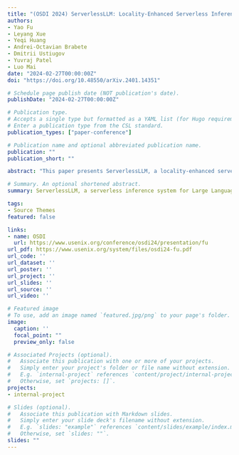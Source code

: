 ```yaml
---
title: "(OSDI 2024) ServerlessLLM: Locality-Enhanced Serverless Inference for Large Language Models"
authors:
- Yao Fu
- Leyang Xue
- Yeqi Huang
- Andrei-Octavian Brabete
- Dmitrii Ustiugov
- Yuvraj Patel
- Luo Mai
date: "2024-02-27T00:00:00Z"
doi: "https://doi.org/10.48550/arXiv.2401.14351"

# Schedule page publish date (NOT publication's date).
publishDate: "2024-02-27T00:00:00Z"

# Publication type.
# Accepts a single type but formatted as a YAML list (for Hugo requirements).
# Enter a publication type from the CSL standard.
publication_types: ["paper-conference"]

# Publication name and optional abbreviated publication name.
publication: ""
publication_short: ""

abstract: "This paper presents ServerlessLLM, a locality-enhanced serverless inference system for Large Language Models (LLMs). ServerlessLLM exploits the substantial capacity and bandwidth of storage and memory devices available on GPU servers, thereby reducing costly remote checkpoint downloads and achieving efficient checkpoint loading. ServerlessLLM achieves this through three main contributions: (i) fast LLM checkpoint loading via a novel loading-optimized checkpoint format design, coupled with an efficient multi-tier checkpoint loading system; (ii) locality-driven LLM inference with live migration, which allows ServerlessLLM to effectively achieve locality-driven server allocation while preserving the low latency of ongoing LLM inference; and (iii) locality-aware server allocation, enabling ServerlessLLM to evaluate the status of each server in a cluster and effectively schedule model startup time to capitalize on local checkpoint placement. Our comprehensive experiments, which include microbenchmarks and real-world traces, show that ServerlessLLM surpasses state-of-the-art systems by 10 - 200X in latency performance when running various LLM inference workloads."

# Summary. An optional shortened abstract.
summary: ServerlessLLM, a serverless inference system for Large Language Models (LLMs), enhances performance by leveraging GPU server resources efficiently. It minimizes remote checkpoint downloads, optimizes checkpoint loading, and prioritizes locality-driven server allocation for improved latency. Through innovative checkpoint design, multi-tier loading, and live migration, ServerlessLLM outperforms existing systems by 10 - 200X in latency for LLM workloads, as demonstrated in extensive experiments.

tags:
- Source Themes
featured: false

links:
- name: OSDI
  url: https://www.usenix.org/conference/osdi24/presentation/fu
url_pdf: https://www.usenix.org/system/files/osdi24-fu.pdf
url_code: ''
url_dataset: ''
url_poster: ''
url_project: ''
url_slides: ''
url_source: ''
url_video: ''

# Featured image
# To use, add an image named `featured.jpg/png` to your page's folder. 
image:
  caption: ''
  focal_point: ""
  preview_only: false

# Associated Projects (optional).
#   Associate this publication with one or more of your projects.
#   Simply enter your project's folder or file name without extension.
#   E.g. `internal-project` references `content/project/internal-project/index.md`.
#   Otherwise, set `projects: []`.
projects:
- internal-project

# Slides (optional).
#   Associate this publication with Markdown slides.
#   Simply enter your slide deck's filename without extension.
#   E.g. `slides: "example"` references `content/slides/example/index.md`.
#   Otherwise, set `slides: ""`.
slides: ""
---
```


<!-- {{% callout note %}}
Create your slides in Markdown - click the *Slides* button to check out the example.
{{% /callout %}} -->

<!-- Add the publication's **full text** or **supplementary notes** here. You can use rich formatting such as including [code, math, and images](https://docs.hugoblox.com/content/writing-markdown-latex/). -->
